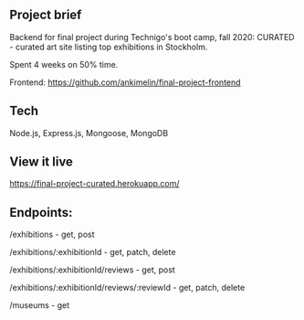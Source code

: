 ## Project brief

Backend for final project during Technigo's boot camp, fall 2020: CURATED - curated art site listing top exhibitions in Stockholm. 

Spent 4 weeks on 50% time.

Frontend: https://github.com/ankimelin/final-project-frontend

## Tech
Node.js, Express.js, Mongoose, MongoDB

## View it live
https://final-project-curated.herokuapp.com/

## Endpoints:
/exhibitions - get, post

/exhibitions/:exhibitionId - get, patch, delete

/exhibitions/:exhibitionId/reviews - get, post

/exhibitions/:exhibitionId/reviews/:reviewId - get, patch, delete

/museums - get
